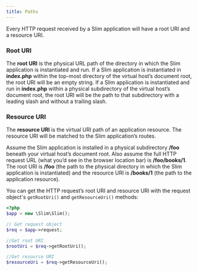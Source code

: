 ```yaml
---
title: Paths
---
```

Every HTTP request received by a Slim application will have a root URI and a resource URI.

### Root URI

The **root URI** is the physical URL path of the directory in which the Slim application is instantiated and run.
If a Slim application is instantiated in **index.php** within the top-most directory of the virtual host’s
document root, the root URI will be an empty string. If a Slim application is instantiated and run in **index.php**
within a physical subdirectory of the virtual host’s document root, the root URI will be the path to that
subdirectory with a leading slash and without a trailing slash.

### Resource URI

The **resource URI** is the virtual URI path of an application resource. The resource URI will be matched to the
Slim application’s routes.

Assume the Slim application is installed in a physical subdirectory **/foo** beneath your virtual host’s document root.
Also assume the full HTTP request URL (what you’d see in the browser location bar) is **/foo/books/1**. The root URI
is **/foo** (the path to the physical directory in which the Slim application is instantiated) and the resource URI
is **/books/1** (the path to the application resource).

You can get the HTTP request’s root URI and resource URI with the request object's
`getRootUri()` and `getResourceUri()` methods:

```php
<?php
$app = new \Slim\Slim();

// Get request object
$req = $app->request;

//Get root URI
$rootUri = $req->getRootUri();

//Get resource URI
$resourceUri = $req->getResourceUri();
```
